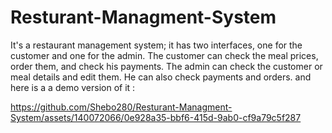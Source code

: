 # Resturant-Managment-System 
It's a restaurant management system; it has two interfaces, one for the customer and one for the admin. The customer can check the meal prices, order them, and check his payments. The admin can check the customer or meal details and edit them. He can also check payments and orders.
and here is a a demo version of it : 

https://github.com/Shebo280/Resturant-Managment-System/assets/140072066/0e928a35-bbf6-415d-9ab0-cf9a79c5f287

